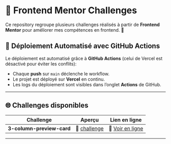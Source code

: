# 🎨 Frontend Mentor Challenges

Ce repository regroupe plusieurs challenges réalisés à partir de **Frontend Mentor** pour améliorer mes compétences en frontend. 🚀

## 🚀 Déploiement Automatisé avec GitHub Actions

Le déploiement est automatisé grâce à **GitHub Actions** (celui de Vercel est désactivé pour éviter les conflits):

- Chaque **push** sur `main` déclenche le workflow.
- Le projet est déployé sur **Vercel** en continu.
- Les logs du déploiement sont visibles dans l’onglet **Actions** de GitHub.

---

## 🌐 Challenges disponibles

| Challenge                 | Aperçu                                        | Lien en ligne                                                          |
| ------------------------- | --------------------------------------------- | ---------------------------------------------------------------------- |
| **3-column-preview-card** | 🔗 [challenge](./apps/3-column-preview-card/) | 🚀 [Voir en ligne](https://3-column-preview-card-swart-nu.vercel.app/) |

---
